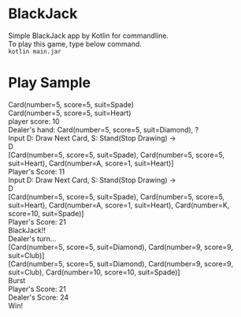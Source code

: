 # BlackJack
Simple BlackJack app by Kotlin for commandline.  
To play this game, type below command.  
  `kotlin main.jar`  

# Play Sample
Card(number=5, score=5, suit=Spade)  
Card(number=5, score=5, suit=Heart)  
player score: 10  
Dealer's hand: Card(number=5, score=5, suit=Diamond), ?  
Input D: Draw Next Card, S: Stand(Stop Drawing) ->   
D  
[Card(number=5, score=5, suit=Spade), Card(number=5, score=5, suit=Heart), Card(number=A, score=1, suit=Heart)]  
Player's Score: 11  
Input D: Draw Next Card, S: Stand(Stop Drawing) ->   
D  
[Card(number=5, score=5, suit=Spade), Card(number=5, score=5, suit=Heart), Card(number=A, score=1, suit=Heart), Card(number=K, score=10, suit=Spade)]  
Player's Score: 21  
BlackJack!!  
Dealer's turn...  
[Card(number=5, score=5, suit=Diamond), Card(number=9, score=9, suit=Club)]  
[Card(number=5, score=5, suit=Diamond), Card(number=9, score=9, suit=Club), Card(number=10, score=10, suit=Spade)]  
Burst  
Player's Score: 21  
Dealer's Score: 24  
Win!  
